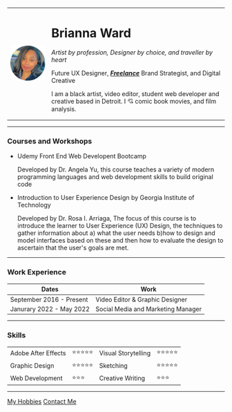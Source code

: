 <!DOCTYPE html>
<html>
  <head>
    <meta charset="utf-8">
    <title>Bri's Personal Site</title>
    <link rel="stylesheet" href="css/styles.css">
  </head>

  <body>
    <table cellspacing="20">
      <tr>
        <td><img src="images/Brianna.png" alt="Brianna Ward profile picture"></td>
        <td><h1>Brianna Ward</h1>
          <p><em> Artist by profession, Designer by choice, and traveller by heart</em></p>
          <p>Future UX Designer, <em><strong><a href="https://bridoesdesign.wixsite.com/my-site">Freelance</a></em></strong> Brand Strategist, and Digital Creative </p>
          <p> I am a black artist, video editor, student web developer and creative based in Detroit. I 💘 comic book movies, and film analysis.</p></td>
      </tr>
    </table>
    <hr>
    <h3>Courses and Workshops</h3>
    <ul>
      <li>Udemy Front End Web Developent Bootcamp</li>
      <p>Developed by Dr. Angela Yu, this course teaches a variety of modern programming languages and web development skills to
build original code</p>
      <li>Introduction to User Experience Design by Georgia Institute of Technology</li>
      <p> Developed by Dr. Rosa I. Arriaga, The focus of this course is to introduce the learner to User Experience (UX) Design, the techniques to gather information about a) what the user needs b)how to design and model interfaces based on these and then how to evaluate the design to ascertain that the user's goals are met.</p>
    </ul>
    <hr>
    <h3>Work Experience</h3>
    <table cellspacing=10>
      <thead>
        <tr>
          <th>Dates</th>
          <th>Work</th>
        </tr>
      </thead>
      <tbody>
        <tr>
          <td>September 2016 - Present</td>
          <td>Video Editor & Graphic Designer</td>
        </tr>
        <tr>
          <td> Janurary 2022 - May 2022</td>
          <td> Social Media and Marketing Manager</td>
        </tr>
    </table>
    <hr>
    <h3>Skills</h3>
    <table cellspacing=10>
      <tr>
        <td>Adobe After Effects</td>
        <td>⭐⭐⭐⭐⭐</td>
        <td>Visual Storytelling</td>
        <td>⭐⭐⭐⭐⭐</td>
      </tr>
      <tr>
        <td>Graphic Design</td>
        <td>⭐⭐⭐⭐⭐</td>
        <td>Sketching</td>
        <td>⭐⭐⭐⭐⭐</td>
      </tr>
      <tr>
        <td>Web Development</td>
        <td>⭐⭐⭐</td></td>
        <td>Creative Writing</td>
        <td>⭐⭐⭐</td>
      </tr>
    </table>
    <hr>
    <a href="hobbies.html">My Hobbies</a>
    <a href="contact me.html">Contact Me</a>
  </body>
</html>
